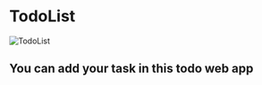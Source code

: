# TodoList
![TodoList](https://github.com/Sahil1036/Todo/assets/141828257/572a5322-1b99-4fe6-b40c-eb6a62c69aee|width=100)
## You can add your task in this todo web app
